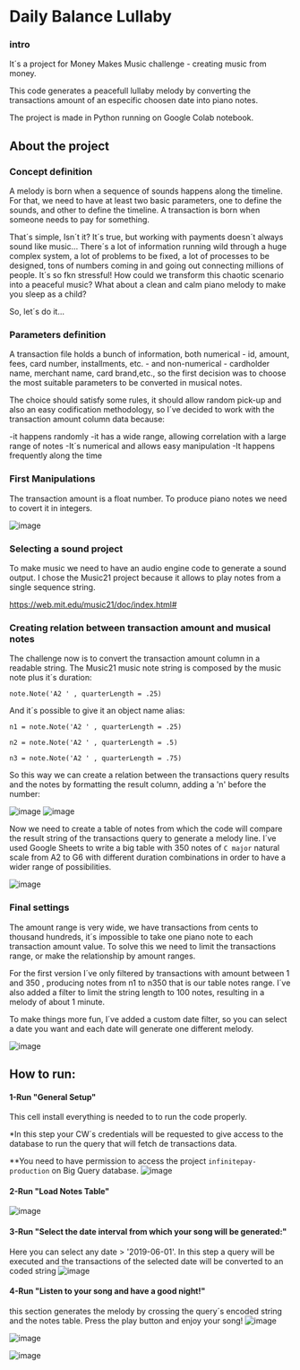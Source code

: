 # Daily Balance Lullaby

### intro

It´s a project for Money Makes Music challenge - creating music from money.

This code generates a peacefull lullaby melody by converting the transactions amount of an especific choosen date into piano notes.

The project is made in Python running on Google Colab notebook.

## About the project

### Concept definition

A melody is born when a sequence of sounds happens along the timeline. For that, we need to have at least two basic parameters, one to define the sounds, and other to define the timeline.
A transaction is born when someone needs to pay for something.

That´s simple, Isn´t it? It´s true, but working with payments doesn´t always sound like music…
There´s a lot of information running wild through a huge complex system, a lot of problems to be fixed, a lot of processes to be designed, tons of numbers coming in and going out connecting millions of people.
It´s so fkn stressful! 
How could we transform this chaotic scenario into a peaceful music?
What about a clean and calm piano melody to make you sleep as a child?

So, let´s do it...

### Parameters definition

A transaction file holds a bunch of information, both numerical - id, amount, fees, card number, installments, etc. - and non-numerical - cardholder name, merchant name, card brand,etc., so the first decision was to choose the most suitable parameters to be converted in musical notes.


The choice should satisfy some rules, it should allow random pick-up and also an easy codification methodology, so I´ve decided to work with the transaction amount column data because: 

-it happens randomly
-it has a wide range, allowing correlation with a large range of notes
-It´s numerical and allows easy manipulation
-It happens frequently along the time


### First Manipulations

The transaction amount is a float number. To produce piano notes we need to covert it in integers.


![image](https://user-images.githubusercontent.com/71954914/176128437-787a71b4-5cd8-442d-9542-cbc900950f1d.png)

### Selecting a sound project

To make music we need to have an audio engine code to generate a sound output. I chose the Music21 project because it allows to play notes from a single sequence string.

https://web.mit.edu/music21/doc/index.html#

### Creating relation between transaction amount and musical notes

The challenge now is to convert the transaction amount column in a readable string.
The Music21 music note string is composed by the music note plus it´s duration:

`note.Note('A2 ' , quarterLength = .25)`


And it´s possible to give it an object name alias:


`n1 = note.Note('A2 ' , quarterLength = .25)`

`n2 = note.Note('A2 ' , quarterLength = .5)`

`n3 = note.Note('A2 ' , quarterLength = .75)`


So this way we can create a relation between the transactions query results and the notes by formatting the result column, adding a 'n' before the number:

![image](https://user-images.githubusercontent.com/71954914/176133623-1f0ecc18-c06c-4e14-8a36-0ee4892875b0.png)
![image](https://user-images.githubusercontent.com/71954914/176141144-cb434b29-2d6f-4b95-ae08-92ab0c5c1c7e.png)


Now we need to create a table of notes from which the code will compare the result string of the transactions query to generate a melody line.
I´ve used Google Sheets to write a big table with 350 notes of `C major` natural scale from A2 to G6 with different duration combinations in order to have a wider range of possibilities.

![image](https://user-images.githubusercontent.com/71954914/176138105-110dc3b1-5818-4121-92e8-de7b6f4cf368.png)


### Final settings

The amount range is very wide, we have transactions from cents to thousand hundreds, it´s impossible to take one piano note to each transaction amount value.
To solve this we need to limit the transactions range, or make the relationship by amount ranges. 

For the first version I´ve only filtered by transactions with amount between 1 and 350 , producing notes from n1 to n350 that is our table notes range. I´ve also added a filter to limit the string length to 100 notes, resulting in a melody of about 1 minute.

To make things more fun, I´ve added a custom date filter, so you can select a date you want and each date will generate one different melody.

![image](https://user-images.githubusercontent.com/71954914/176145242-f7fb4287-a163-4eb1-b50c-764c5b0302de.png)









## How to run:

#### 1-Run "General Setup"
This cell install everything is needed to to run the code properly. 

*In this step your CW´s credentials will be requested to give access to the database to run the query that will fetch de transactions data. 

**You need to have permission to access the project `infinitepay-production` on Big Query database.
![image](https://user-images.githubusercontent.com/71954914/176036444-2e6a2ef0-8ad6-4b2c-85d7-1f31478d9405.png)



#### 2-Run "Load Notes Table"
![image](https://user-images.githubusercontent.com/71954914/176036558-15a0aec4-d980-4da6-9985-efbe2b917946.png)




#### 3-Run "Select the date interval from which your song will be generated:"
Here you can select any date > '2019-06-01'. In this step a query will be executed and the transactions of the selected date will be converted to an coded string
![image](https://user-images.githubusercontent.com/71954914/176036624-94be1a70-33cd-4b10-aac4-482c59794602.png)




#### 4-Run "Listen to your song and have a good night!"
this section generates the melody by crossing the query´s encoded string and the notes table. Press the play button and enjoy your song!
![image](https://user-images.githubusercontent.com/71954914/176036699-c2064db3-60df-4f76-ab5b-32acf0604214.png)

![image](https://user-images.githubusercontent.com/71954914/176036820-fe563147-c7ef-429a-bc54-ff0cf1884573.png)

![image](https://user-images.githubusercontent.com/71954914/176145596-19592539-f99f-4536-ba7d-2d1839e7e6c0.png)

